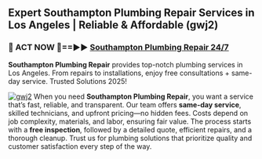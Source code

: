 ## Expert Southampton Plumbing Repair Services in Los Angeles | Reliable & Affordable (gwj2)  

<h3>🚿 ACT NOW 🌟==►► <a href="https://tinyurl.com/2ne6vx2x" rel="nofollow">Southampton Plumbing Repair 24/7</a></h3>

**Southampton Plumbing Repair** provides top-notch plumbing services in Los Angeles. From repairs to installations, enjoy free consultations + same-day service. Trusted Solutions 2025!

[![gwj2](https://i.imgur.com/4PFF4AK.jpeg)](https://tinyurl.com/2ne6vx2x)
When you need **Southampton Plumbing Repair**, you want a service that’s fast, reliable, and transparent. Our team offers **same-day service**, skilled technicians, and upfront pricing—no hidden fees. Costs depend on job complexity, materials, and labor, ensuring fair value. The process starts with a **free inspection**, followed by a detailed quote, efficient repairs, and a thorough cleanup. Trust us for plumbing solutions that prioritize quality and customer satisfaction every step of the way.